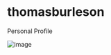 # thomasburleson
Personal Profile


![image](https://user-images.githubusercontent.com/210413/140199995-347f8c76-7780-461e-a650-ede6a12a67f1.png)
